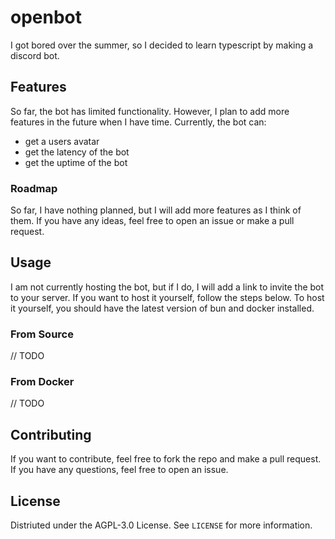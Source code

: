 # openbot

I got bored over the summer, so I decided to learn typescript by making a discord bot. 

## Features

So far, the bot has limited functionality. However, 
I plan to add more features in the future when I have time. 
Currently, the bot can:

- get a users avatar
- get the latency of the bot
- get the uptime of the bot

### Roadmap

So far, I have nothing planned, but I will add more features as I think of them. 
If you have any ideas, feel free to open an issue or make a pull request.

## Usage

I am not currently hosting the bot, but if I do, I will add a link to invite the bot to your server. 
If you want to host it yourself, follow the steps below. 
To host it yourself, you should have the latest version of bun and docker installed.  

### From Source

// TODO

### From Docker

// TODO

## Contributing

If you want to contribute, feel free to fork the repo and make a pull request. 
If you have any questions, feel free to open an issue.  

## License

Distriuted under the AGPL-3.0 License. See `LICENSE` for more information.
